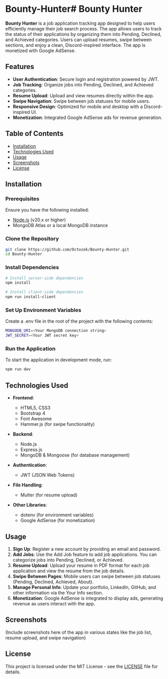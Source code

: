 # Bounty-Hunter# Bounty Hunter

**Bounty Hunter** is a job application tracking app designed to help users efficiently manage their job search process. The app allows users to track the status of their applications by organizing them into Pending, Declined, and Achieved categories. Users can upload resumes, swipe between sections, and enjoy a clean, Discord-inspired interface. The app is monetized with Google AdSense.

## Features

- **User Authentication**: Secure login and registration powered by JWT.
- **Job Tracking**: Organize jobs into Pending, Declined, and Achieved categories.
- **Resume Upload**: Upload and view resumes directly within the app.
- **Swipe Navigation**: Swipe between job statuses for mobile users.
- **Responsive Design**: Optimized for mobile and desktop with a Discord-inspired UI.
- **Monetization**: Integrated Google AdSense ads for revenue generation.

## Table of Contents

- [Installation](#installation)
- [Technologies Used](#technologies-used)
- [Usage](#usage)
- [Screenshots](#screenshots)
- [License](#license)

## Installation

### Prerequisites

Ensure you have the following installed:

- [Node.js](https://nodejs.org/) (v20.x or higher)
- MongoDB Atlas or a local MongoDB instance

### Clone the Repository

```bash
git clone https://github.com/Octozek/Bounty-Hunter.git
cd Bounty-Hunter
```
### Install Dependencies

```bash
# Install server-side dependencies
npm install

# Install client-side dependencies
npm run install-client
```

### Set Up Environment Variables

Create a .env file in the root of the project with the following contents:

```bash
MONGODB_URI=<Your MongoDB connection string>
JWT_SECRET=<Your JWT secret key>
```

### Run the Application

To start the application in development mode, run:
```bash
npm run dev
```

## Technologies Used

- **Frontend**:
  - HTML5, CSS3
  - Bootstrap 4
  - Font Awesome
  - Hammer.js (for swipe functionality)
  
- **Backend**:
  - Node.js
  - Express.js
  - MongoDB & Mongoose (for database management)
  
- **Authentication**:
  - JWT (JSON Web Tokens)
  
- **File Handling**:
  - Multer (for resume upload)
  
- **Other Libraries**:
  - dotenv (for environment variables)
  - Google AdSense (for monetization)

## Usage

1. **Sign Up**: Register a new account by providing an email and password.
2. **Add Jobs**: Use the Add Job feature to add job applications. You can categorize jobs into Pending, Declined, or Achieved.
3. **Resume Upload**: Upload your resume in PDF format for each job application and view the resume from the job details.
4. **Swipe Between Pages**: Mobile users can swipe between job statuses (Pending, Declined, Achieved, About).
5. **Manage Personal Info**: Update your portfolio, LinkedIn, GitHub, and other information via the Your Info section.
6. **Monetization**: Google AdSense is integrated to display ads, generating revenue as users interact with the app.

## Screenshots

(Include screenshots here of the app in various states like the job list, resume upload, and swipe navigation)

## License

This project is licensed under the MIT License - see the [LICENSE](./LICENSE) file for details.
